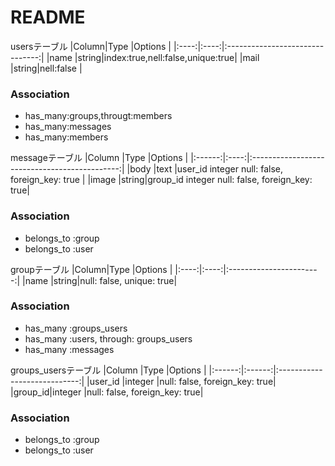 # README
usersテーブル
|Column|Type  |Options                          |
|:----:|:----:|:-------------------------------:|
|name  |string|index:true,nell:false,unique:true|
|mail  |string|nell:false                       |
### Association
- has_many:groups,througt:members
- has_many:messages
- has_many:members

messageテーブル
|Column  |Type  |Options                                        |
|:------:|:----:|:---------------------------------------------:|
|body    |text  |user_id integer null: false, foreign_key: true |
|image   |string|group_id integer null: false, foreign_key: true|
### Association
- belongs_to :group
- belongs_to :user

groupテーブル
|Column|Type  |Options                  |
|:----:|:----:|:-----------------------:|
|name  |string|null: false, unique: true|
### Association
- has_many :groups_users
- has_many :users, through: groups_users
- has_many :messages

groups_usersテーブル
|Column  |Type    |Options                       |
|:------:|:------:|:----------------------------:|
|user_id |integer |null: false, foreign_key: true|
|group_id|integer |null: false, foreign_key: true|
### Association
- belongs_to :group
- belongs_to :user
